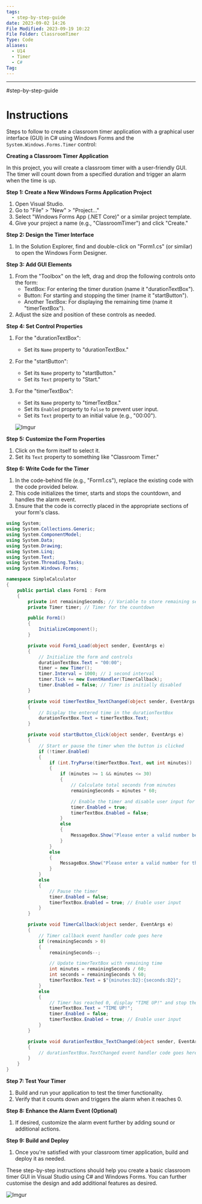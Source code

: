 ```yaml
---
tags:
  - step-by-step-guide
date: 2023-09-02 14:26
File Modified: 2023-09-19 10:22
File Folder: ClassroomTimer
Type: Code
aliases:
  - U14
  - Timer
  - C#
Tag:
---
```


---
#step-by-step-guide
# Instructions

Steps to  follow to create a classroom timer application with a graphical user interface (GUI) in C# using Windows Forms and the `System.Windows.Forms.Timer` control:

**Creating a Classroom Timer Application**

In this project, you will create a classroom timer with a user-friendly GUI. The timer will count down from a specified duration and trigger an alarm when the time is up.

**Step 1: Create a New Windows Forms Application Project**

1. Open Visual Studio.
2. Go to "File" > "New" > "Project..."
3. Select "Windows Forms App (.NET Core)" or a similar project template.
4. Give your project a name (e.g., "ClassroomTimer") and click "Create."

**Step 2: Design the Timer Interface**

1. In the Solution Explorer, find and double-click on "Form1.cs" (or similar) to open the Windows Form Designer.

**Step 3: Add GUI Elements**

1. From the "Toolbox" on the left, drag and drop the following controls onto the form:
   - TextBox: For entering the timer duration (name it "durationTextBox").
   - Button: For starting and stopping the timer (name it "startButton").
   - Another TextBox: For displaying the remaining time (name it "timerTextBox").
2. Adjust the size and position of these controls as needed.

**Step 4: Set Control Properties**

1. For the "durationTextBox":
   - Set its `Name` property to "durationTextBox."
2. For the "startButton":
   - Set its `Name` property to "startButton."
   - Set its `Text` property to "Start."
3. For the "timerTextBox":
   - Set its `Name` property to "timerTextBox."
   - Set its `Enabled` property to `False` to prevent user input.
   - Set its `Text` property to an initial value (e.g., "00:00").

    ![Imgur](https://i.imgur.com/m7SZ7k2.png)

**Step 5: Customize the Form Properties**

1. Click on the form itself to select it.
2. Set its `Text` property to something like "Classroom Timer."

**Step 6: Write Code for the Timer**

1. In the code-behind file (e.g., "Form1.cs"), replace the existing code with the code provided below.
2. This code initializes the timer, starts and stops the countdown, and handles the alarm event.
3. Ensure that the code is correctly placed in the appropriate sections of your form's class.

```csharp
using System;
using System.Collections.Generic;
using System.ComponentModel;
using System.Data;
using System.Drawing;
using System.Linq;
using System.Text;
using System.Threading.Tasks;
using System.Windows.Forms;

namespace SimpleCalculator
{
    public partial class Form1 : Form
    {
        private int remainingSeconds; // Variable to store remaining seconds
        private Timer timer; // Timer for the countdown

        public Form1()
        {
            InitializeComponent();
        }

        private void Form1_Load(object sender, EventArgs e)
        {
            // Initialize the form and controls
            durationTextBox.Text = "00:00";
            timer = new Timer();
            timer.Interval = 1000; // 1 second interval
            timer.Tick += new EventHandler(TimerCallback);
            timer.Enabled = false; // Timer is initially disabled
        }

        private void timerTextBox_TextChanged(object sender, EventArgs e)
        {
            // Display the entered time in the durationTextBox
            durationTextBox.Text = timerTextBox.Text;
        }

        private void startButton_Click(object sender, EventArgs e)
        {
            // Start or pause the timer when the button is clicked
            if (!timer.Enabled)
            {
                if (int.TryParse(timerTextBox.Text, out int minutes))
                {
                    if (minutes >= 1 && minutes <= 30)
                    {
                        // Calculate total seconds from minutes
                        remainingSeconds = minutes * 60;

                        // Enable the timer and disable user input for timerTextBox
                        timer.Enabled = true;
                        timerTextBox.Enabled = false;
                    }
                    else
                    {
                        MessageBox.Show("Please enter a valid number between 1 and 30 for the duration.");
                    }
                }
                else
                {
                    MessageBox.Show("Please enter a valid number for the duration.");
                }
            }
            else
            {
                // Pause the timer
                timer.Enabled = false;
                timerTextBox.Enabled = true; // Enable user input
            }
        }

        private void TimerCallback(object sender, EventArgs e)
        {
            // Timer callback event handler code goes here
            if (remainingSeconds > 0)
            {
                remainingSeconds--;

                // Update timerTextBox with remaining time
                int minutes = remainingSeconds / 60;
                int seconds = remainingSeconds % 60;
                timerTextBox.Text = $"{minutes:D2}:{seconds:D2}";
            }
            else
            {
                // Timer has reached 0, display "TIME UP!" and stop the timer
                timerTextBox.Text = "TIME UP!";
                timer.Enabled = false;
                timerTextBox.Enabled = true; // Enable user input
            }
        }

        private void durationTextBox_TextChanged(object sender, EventArgs e)
        {
            // durationTextBox.TextChanged event handler code goes here
        }
    }
}
```

**Step 7: Test Your Timer**

1. Build and run your application to test the timer functionality.
2. Verify that it counts down and triggers the alarm when it reaches 0.

**Step 8: Enhance the Alarm Event (Optional)**

1. If desired, customize the alarm event further by adding sound or additional actions.

**Step 9: Build and Deploy**

1. Once you're satisfied with your classroom timer application, build and deploy it as needed.

These step-by-step instructions should help you create a basic classroom timer GUI in Visual Studio using C# and Windows Forms. You can further customise the design and add additional features as desired.

![Imgur](https://i.imgur.com/XllBXAO.png)
